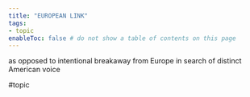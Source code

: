 ```yaml
---
title: "EUROPEAN LINK"
tags:
- topic     
enableToc: false # do not show a table of contents on this page
---
```


as opposed to intentional breakaway from Europe in search of distinct American voice

#topic 